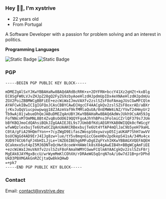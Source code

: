 ### Hey 👋🏼, I'm xystrive

- 22 years old
- From Portugal

A Software Developer with a passion for problem solving and an interest in politics.

**Programming Languages**

![Static Badge](https://img.shields.io/badge/-Rust?style=for-the-badge&logo=rust&color=%23000000)
![Static Badge](https://img.shields.io/badge/-Golang?style=for-the-badge&logo=go&color=%23000000)

### PGP

```
-----BEGIN PGP PUBLIC KEY BLOCK-----

mDMEZqAlSxYJKwYBBAHaRw8BAQdARdBcRRK+x+2DYFRN+bccY41Xz2qHZt+kxBlg
EC8SgFW0LVJvZHJpZ28gQ2FyZG9zbyAoeHlzdHJpdmUpIDx4eXNAeHlzdHJpdmUu
ZGV2PoiZBBMWCgBBFiEE+ezcWiWaIJmuVAXfv2zslSZsF8oFAmagJUsCGwMFCQlm
AYAFCwkIBwICIgIGFQoJCAsCBBYCAwECHgcCF4AACgkQv2zslSZsF8oxrAD/aBXr
jrKvJuQqViucpowpwqg18ZJAzmVaf9kfMMlaQuUA/0nEMWW4iNZ/YVwT24HmyUr2
Tb9wAj81jwbueDhQeJABuDMEZqAnUBYJKwYBBAHaRw8BAQdAdWvJUkh9CsAH59Jg
FofNNcnM7OmMNL8Bt4ZvqBsOdO6I9QQYFgoAJhYhBPns3FolmiCZrlQF379s7JUm
bBfKBQJmoCdQAhsiBQkJZgGAAIEJEL9s7JUmbBfKdiAEGRYKAB0WIQQk0cfWGcgY
wfwWQzlexbujTe6UtwUCZqAnUAAKCRBexbujTe6Ut4YfAP4mQlJaC9b5yeH79aHL
C0tA/gFiA29HQmfYon++7cyZWgD9EifasZWospS0xywzvpO5IjaUKAP7ShH7awVV
bsUCNgGd4AD9ErJ4IJg8zw+lue/tY5v8mqnGicCGeeH0v2pdkepS41sA/34Mu4cx
XUD974CU6fqFJ4bHILJjLe+lNZE6IBEhg6MFuDgEZqFYxhIKKwYBBAGXVQEFAQEH
QCakmxo5ut4pI5MJ6DNTeQcHwt8coeW+HAWelk8sX84gAwEIB4h+BBgWCgAmFiEE
+ezcWiWaIJmuVAXfv2zslSZsF8oFAmahWMYCGwwFCQlmAYAACgkQv2zslSZsF8rj
MgEAk8JAYMgxBccU/wrWymMmKlCOhXH/rDRAeWG5qQrqN7oA/i6w7dJ1B+prDPhd
UkD3PBXMGAkGnRZCjtaQw8kkQHwD
=+pk7
-----END PGP PUBLIC KEY BLOCK-----
```

### Contact

Email: contact@xystrive.dev
